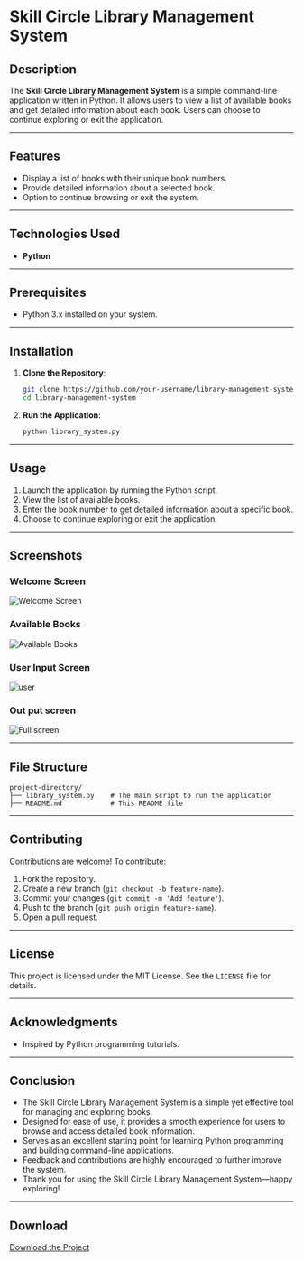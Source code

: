 # Skill Circle Library Management System

## Description
The **Skill Circle Library Management System** is a simple command-line application written in Python. It allows users to view a list of available books and get detailed information about each book. Users can choose to continue exploring or exit the application.

---

## Features
- Display a list of books with their unique book numbers.
- Provide detailed information about a selected book.
- Option to continue browsing or exit the system.

---

## Technologies Used
- **Python**

---

## Prerequisites
- Python 3.x installed on your system.

---

## Installation

1. **Clone the Repository**:
   ```bash
   git clone https://github.com/your-username/library-management-system.git
   cd library-management-system
   ```

2. **Run the Application**:
   ```bash
   python library_system.py
   ```

---

## Usage

1. Launch the application by running the Python script.
2. View the list of available books.
3. Enter the book number to get detailed information about a specific book.
4. Choose to continue exploring or exit the application.

---

## Screenshots

### Welcome Screen
![Welcome Screen](https://github.com/user-attachments/assets/fa320ea1-dc92-4501-8d4d-e0d592d571bc)


### Available Books
![Available Books](https://github.com/user-attachments/assets/147a8683-36ac-47c0-9ff9-b2fc9b9d50f9)


###  User Input Screen
![user](https://github.com/user-attachments/assets/a1934748-f4b9-4556-be1c-ba2445eecb96)

### Out put screen
![Full screen ](https://github.com/user-attachments/assets/edf6f522-2a1f-4e6a-9f7c-9d5154bd000f)


---

## File Structure
```
project-directory/
├── library_system.py    # The main script to run the application
├── README.md            # This README file
```

---

## Contributing
Contributions are welcome! To contribute:
1. Fork the repository.
2. Create a new branch (`git checkout -b feature-name`).
3. Commit your changes (`git commit -m 'Add feature'`).
4. Push to the branch (`git push origin feature-name`).
5. Open a pull request.

---

## License
This project is licensed under the MIT License. See the `LICENSE` file for details.

---

## Acknowledgments
- Inspired by Python programming tutorials.

---

## Conclusion
- The Skill Circle Library Management System is a simple yet effective tool for managing and exploring books.
- Designed for ease of use, it provides a smooth experience for users to browse and access detailed book information.
- Serves as an excellent starting point for learning Python programming and building command-line applications.
- Feedback and contributions are highly encouraged to further improve the system.
- Thank you for using the Skill Circle Library Management System—happy exploring!

---

## Download
[Download the Project](https://github.com/your-username/library-management-system/archive/refs/heads/main.zip)

